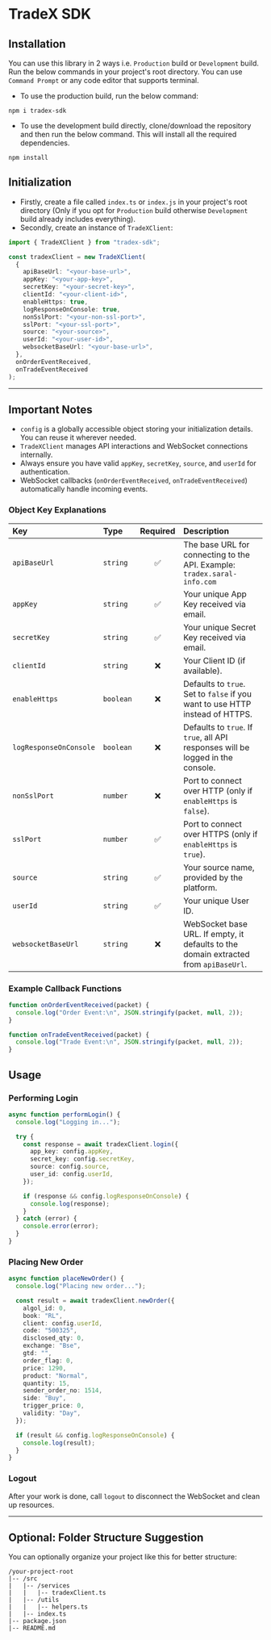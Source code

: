 # TradeX SDK

## Installation

You can use this library in 2 ways i.e. `Production` build or `Development` build. Run the below commands in your project's root directory. You can use `Command Prompt` or any code editor that supports terminal.

- To use the production build, run the below command:

```
npm i tradex-sdk
```

- To use the development build directly, clone/download the repository and then run the below command. This will install all the required dependencies.

```
npm install
```

## Initialization

- Firstly, create a file called `index.ts` or `index.js` in your project's root directory (Only if you opt for `Production` build otherwise `Development` build already includes everything).
- Secondly, create an instance of `TradeXClient`:

```ts
import { TradeXClient } from "tradex-sdk";

const tradexClient = new TradeXClient(
  {
    apiBaseUrl: "<your-base-url>",
    appKey: "<your-app-key>",
    secretKey: "<your-secret-key>",
    clientId: "<your-client-id>",
    enableHttps: true,
    logResponseOnConsole: true,
    nonSslPort: "<your-non-ssl-port>",
    sslPort: "<your-ssl-port>",
    source: "<your-source>",
    userId: "<your-user-id>",
    websocketBaseUrl: "<your-base-url>",
  },
  onOrderEventReceived,
  onTradeEventReceived
);
```

---

## Important Notes

- `config` is a globally accessible object storing your initialization details. You can reuse it wherever needed.
- `TradeXClient` manages API interactions and WebSocket connections internally.
- Always ensure you have valid `appKey`, `secretKey`, `source`, and `userId` for authentication.
- WebSocket callbacks (`onOrderEventReceived`, `onTradeEventReceived`) automatically handle incoming events.

### Object Key Explanations

| Key                    | Type      | Required | Description                                                                          |
| :--------------------- | :-------- | :------: | :----------------------------------------------------------------------------------- |
| `apiBaseUrl`           | `string`  |    ✅    | The base URL for connecting to the API. Example: `tradex.saral-info.com`             |
| `appKey`               | `string`  |    ✅    | Your unique App Key received via email.                                              |
| `secretKey`            | `string`  |    ✅    | Your unique Secret Key received via email.                                           |
| `clientId`             | `string`  |    ❌    | Your Client ID (if available).                                                       |
| `enableHttps`          | `boolean` |    ❌    | Defaults to `true`. Set to `false` if you want to use HTTP instead of HTTPS.         |
| `logResponseOnConsole` | `boolean` |    ❌    | Defaults to `true`. If `true`, all API responses will be logged in the console.      |
| `nonSslPort`           | `number`  |    ❌    | Port to connect over HTTP (only if `enableHttps` is `false`).                        |
| `sslPort`              | `number`  |    ✅    | Port to connect over HTTPS (only if `enableHttps` is `true`).                        |
| `source`               | `string`  |    ✅    | Your source name, provided by the platform.                                          |
| `userId`               | `string`  |    ✅    | Your unique User ID.                                                                 |
| `websocketBaseUrl`     | `string`  |    ❌    | WebSocket base URL. If empty, it defaults to the domain extracted from `apiBaseUrl`. |

### Example Callback Functions

```ts
function onOrderEventReceived(packet) {
  console.log("Order Event:\n", JSON.stringify(packet, null, 2));
}

function onTradeEventReceived(packet) {
  console.log("Trade Event:\n", JSON.stringify(packet, null, 2));
}
```

## Usage

### Performing Login

```ts
async function performLogin() {
  console.log("Logging in...");

  try {
    const response = await tradexClient.login({
      app_key: config.appKey,
      secret_key: config.secretKey,
      source: config.source,
      user_id: config.userId,
    });

    if (response && config.logResponseOnConsole) {
      console.log(response);
    }
  } catch (error) {
    console.error(error);
  }
}
```

### Placing New Order

```ts
async function placeNewOrder() {
  console.log("Placing new order...");

  const result = await tradexClient.newOrder({
    algol_id: 0,
    book: "RL",
    client: config.userId,
    code: "500325",
    disclosed_qty: 0,
    exchange: "Bse",
    gtd: "",
    order_flag: 0,
    price: 1290,
    product: "Normal",
    quantity: 15,
    sender_order_no: 1514,
    side: "Buy",
    trigger_price: 0,
    validity: "Day",
  });

  if (result && config.logResponseOnConsole) {
    console.log(result);
  }
}
```

### Logout

After your work is done, call `logout` to disconnect the WebSocket and clean up resources.

---

## **Optional**: Folder Structure Suggestion

You can optionally organize your project like this for better structure:

```
/your-project-root
|-- /src
|   |-- /services
|   |   |-- tradexClient.ts
|   |-- /utils
|   |   |-- helpers.ts
|   |-- index.ts
|-- package.json
|-- README.md
```

